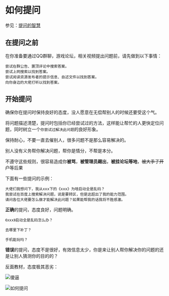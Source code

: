 # 如何提问

参见：[提问的智慧](https://github.com/ryanhanwu/How-To-Ask-Questions-The-Smart-Way/blob/main/README-zh_CN.md)

## 在提问之前

在你准备要通过QQ群聊，游戏论坛，相关视频提出问题前，请先做到以下事情：

    尝试在群公告、置顶评论中搜索答案。
    尝试上网搜索以找到答案。
    尝试阅读资源发布者的提示信息、自述文件以找到答案。
    向你身边的大佬打听以找到答案。

## 开始提问

确保你在提问时保持良好的态度，没人愿意在无偿帮别人的时候还要受这个气。

将问题描述清楚，提问时包括你已经尝试过的方法，这样能让帮忙的人更快定位问题，同时树立一个`你尝试过解决此问题`的良好形象。

保持耐心，不要一直去催别人，很多问题不是那么容易解决的。

别人没有义务帮你解决问题，帮你是情分，不帮是本分。

不遵守这些规则，很容易造成你**被骂**，**被管理员踢出**，**被挂论坛等地**，~~被大手子开户~~等后果

下面有一些提问的示例：

```
大佬们我想问下，我从xxx下的《xxx》为啥启动全是乱码？
我尝试在百度上搜索解决问题，说是要转区，但是这超出了我的能力范围。
请问各位大佬要怎么做才能解决此问题？如果能帮我的话我将不胜感激。
```

**正确**的提问，态度良好，问题明确。

```
《xxx》启动全是乱码怎么办？
```

```
去哪里下补丁？
```

```
手机能玩吗？
```

**错误**的提问，态度不是很好，有效信息太少，你是来让别人帮你解决你的问题的还是让别人猜测你的目的的？

反面教材，态度极其恶劣：

![傻逼](/how-to-ask/1.png)

![如何提问](/how-to-ask/2.jpg)

